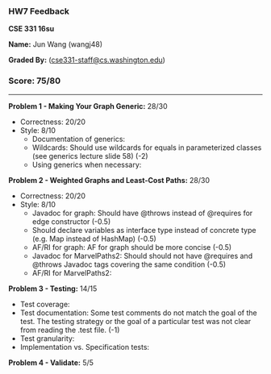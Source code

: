 ### HW7 Feedback

**CSE 331 16su**

**Name:** Jun Wang (wangj48)

**Graded By:** <Justin Bare> (<cse331-staff@cs.washington.edu>)

### Score: 75/80
---
**Problem 1 - Making Your Graph Generic:** 28/30

- Correctness: 20/20
- Style: 8/10
  - Documentation of generics:
  - Wildcards: Should use wildcards for equals in parameterized classes (see generics lecture slide 58) (-2)
  - Using generics when necessary: 

**Problem 2 - Weighted Graphs and Least-Cost Paths:** 28/30

- Correctness: 20/20
- Style: 8/10
  - Javadoc for graph: Should have @throws instead of @requires for edge constructor (-0.5)
  - Should declare variables as interface type instead of concrete type (e.g. Map instead of HashMap) (-0.5)
  - AF/RI for graph: AF for graph should be more concise (-0.5)
  - Javadoc for MarvelPaths2: Should should not have @requires and @throws Javadoc tags covering the same condition (-0.5)
  - AF/RI for MarvelPaths2:

**Problem 3 - Testing:** 14/15

- Test coverage: 
- Test documentation: Some test comments do not match the goal of the test. The testing strategy or the goal of a particular test was not clear from reading the .test file. (-1)
- Test granularity: 
- Implementation vs. Specification tests: 

**Problem 4 - Validate:** 5/5
